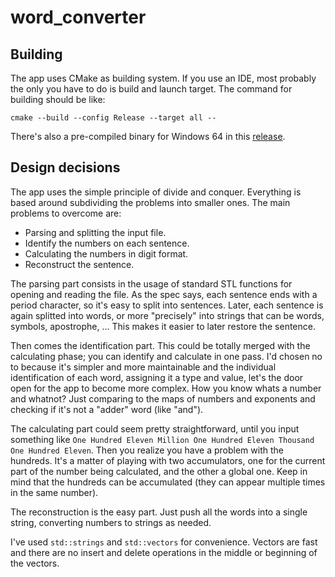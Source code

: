 # word_converter

## Building

The app uses CMake as building system. If you use an IDE, most probably the only you have to do is build and launch target. The command for building should be like:

    cmake --build --config Release --target all --
There's also a pre-compiled binary for Windows 64 in this [release](https://github.com/lyquid/word_converter/releases/download/1.0.0/word_converter.7z).

## Design decisions

The app uses the simple principle of divide and conquer. Everything is based around subdividing the problems into smaller ones.
The main problems to overcome are:

- Parsing and splitting the input file.
- Identify the numbers on each sentence.
- Calculating the numbers in digit format.
- Reconstruct the sentence.

The parsing part consists in the usage of standard STL functions for opening and reading the file. As the spec says, each sentence ends with a period character, so it's easy to split into sentences.  Later, each sentence is again splitted into words, or more "precisely" into strings that can be words, symbols, apostrophe, ... This makes it easier to later restore the sentence.

Then comes the identification part. This could be totally merged with the calculating phase; you can identify and calculate in one pass. I'd chosen no to because it's simpler and more maintainable and the individual identification of each word, assigning it a type and value, let's the door open for the app to become more complex. How you know whats a number and whatnot? Just comparing to the maps of numbers and exponents and checking if it's not a "adder" word (like "and").

The calculating part could seem pretty straightforward, until you input something like `One Hundred Eleven Million One Hundred Eleven Thousand One Hundred Eleven`. Then you realize you have a problem with the hundreds. It's a matter of playing with two accumulators, one for the current part of the number being calculated, and the other a global one. Keep in mind that the hundreds can be accumulated (they can appear multiple times in the same number).

The reconstruction is the easy part. Just push all the words into a single string, converting numbers to strings as needed.

I've used `std::strings` and `std::vectors` for convenience. Vectors are fast and there are no insert and delete operations in the middle or beginning of the vectors.
